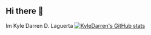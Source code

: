 ## Hi there 👋

Im Kyle Darren D. Laguerta
[![KyleDarren's GitHub stats](https://github-readme-stats.vercel.app/api?username=KyleDarren)](https://github.com/KyleDarren/github-readme-stats)
